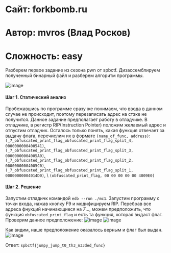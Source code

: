 
# Сайт: forkbomb.ru 
# Автор: mvros (Влад Росков)
# Сложность: easy 


Разберем первое задание из сезона pwn от spbctf. Дизассемблируем полученный 
бинарный файл и разберем алгоритм программы.

![image](https://github.com/user-attachments/assets/7452c046-5bf8-4c0c-9c51-3be1ad27a4fc)

#### Шаг 1. Статический анализ
Пробежавшись по программе сразу же понимаем, что ввода в данном случае не происходит, поэтому перезаписать адрес 
на стэке не получится. Данное задание предполагает работу в отладчике. В отладчике, в регистр RIP(Instruction Pointer) положим желаемый адрес 
и отпустим отладчик. Осталось только понять, какая функция отвечает за выдачу флага, перечислим их в формате `(name_of_func, address)`: \
`(_7_obfuscated_print_flag_obfuscated_print_flag_split_4, 0000000000400541)`,
`(_7_obfuscated_print_flag_obfuscated_print_flag_split_3, 00000000004005A0)`, 
`(_7_obfuscated_print_flag_obfuscated_print_flag_split_2, 00000000004005C0)`, 
`(_7_obfuscated_print_flag_obfuscated_print_flag_split_1, 00000000004014D0)`, \ 
`(obfuscated_print_flag, 00 00 00 00 00 4009E0)`


#### Шаг 2. Решение

Запустим отладичк командой `edb --run ./mc1`. Запустим программу с точки входа, нажав кнопку F9 и модифицируем RIP.
Перебрав все адреса фнукций начинающиеся на _7_..., можем предположить, что функция `obfuscated_print_flag` и есть та функция, которая 
выдаст флаг. Проверим данное предположение: 
![image](https://github.com/user-attachments/assets/829502a3-f158-4aec-af3d-643adf339990)
![image](https://github.com/user-attachments/assets/f230e127-bc1e-4e92-a828-9e6788687904)

Как видим, наше предположение оказалось верным и флаг был выдан.
![image](https://github.com/user-attachments/assets/9b17311b-db68-4e3b-9ac7-7a24c258b730)


Ответ: `spbctf{jumpy_jump_t0_th3_n33ded_func}`









